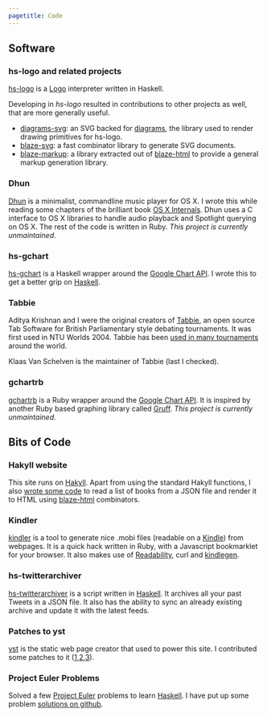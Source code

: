 ```yaml
---
pagetitle: Code
---
```

## Software

### hs-logo and related projects
[hs-logo] is a [Logo] interpreter written in Haskell.

[hs-logo]: https://github.com/deepakjois/hs-logo
[Logo]: http://www.cs.berkeley.edu/~bh/logo.html

Developing in _hs-logo_ resulted in contributions to other projects as well,
that are more generally useful.

* [diagrams-svg]: an SVG backed for [diagrams], the library used to render
  drawing primitives for hs-logo.
* [blaze-svg]: a fast combinator library to generate SVG documents.
* [blaze-markup]: a library extracted out of [blaze-html] to provide a general
  markup generation library.

[diagrams-svg]: https://github.com/deepakjois/diagrams-svg
[diagrams]: http://projects.haskell.org/diagrams
[blaze-svg]: https://github.com/deepakjois/blaze-svg
[blaze-markup]: https://github.com/jaspervdj/blaze-markup

### Dhun
[Dhun] is a minimalist, commandline music player for OS X. I wrote this while
reading some chapters of the brilliant book [OS X Internals][osxinternals].
Dhun uses a C interface to OS X libraries to handle audio playback and Spotlight
querying on OS X. The rest of the code is written in Ruby. _This project is currently
unmaintained_.

[Dhun]: http://github.com/deepakjois/dhun
[osxinternals]: http://www.amazon.com/Mac-OS-Internals-Systems-Approach/dp/0321278542

### hs-gchart
[hs-gchart] is a Haskell wrapper around the [Google Chart API][gchartapi]. I
wrote this to get a better grip on [Haskell].

[hs-gchart]: http://github.com/deepakjois/hs-gchart
[GChartTypes]: http://hackage.haskell.org/packages/archive/hs-gchart/0.1/doc/html/Graphics-GChart-Types.html

### Tabbie
Aditya Krishnan and I were the original creators of [Tabbie][tabbie], an open source
Tab Software for British Parliamentary style debating tournaments. It was
first used in NTU Worlds 2004. Tabbie has been [used in many tournaments][tabbie_cust] around
the world.

Klaas Van Schelven is the maintainer of Tabbie (last I checked).

[tabbie]: http://tabbie.wikidot.com
[ntu]: http://www.ntu.edu.sg
[tabbie_cust]: http://tabbie.wikidot.com/customers

### gchartrb
[gchartrb][gchartrb] is a Ruby wrapper around the [Google Chart API][gchartapi]. It is
inspired by another Ruby based graphing library called [Gruff][gruff]. _This project is currently unmaintained_.

[gchartrb]: http://github.com/deepakjois/gchartrb
[gchartapi]: http://code.google.com/apis/chart/
[gruff]: http://nubyonrails.com/pages/gruff

## Bits of Code

### Hakyll website
This site runs on [Hakyll]. Apart from using the standard Hakyll functions, I
also [wrote some code][hakyllsource] to read a list of books from a JSON file and
render it to HTML using [blaze-html] combinators.

[Hakyll]: http://jaspervdj.be/hakyll/
[hakyllsource]: https://github.com/deepakjois/website/tree/master/bin
[blaze-html]: https://github.com/jaspervdj/blaze-html

### Kindler
[kindler] is a tool to generate nice .mobi files (readable on a [Kindle]) from
webpages. It is a quick hack written in Ruby, with a Javascript bookmarklet for
your browser. It also makes use of [Readability], curl and [kindlegen].

[kindler]: http://github.com/deepakjois/kindler
[Kindle]: http://en.wikipedia.org/wiki/Amazon_Kindle
[Readability]:http://lab.arc90.com/experiments/readability/
[kindlegen]:http://www.amazon.com/gp/feature.html?ie=UTF8&docId=1000234621

### hs-twitterarchiver
[hs-twitterarchiver] is a script written in [Haskell]. It archives all your past
Tweets in a JSON file. It also has the ability to sync an already existing
archive and update it with the latest feeds.

[hs-twitterarchiver]: http://github.com/deepakjois/hs-twitterarchiver/tree/master

### Patches to yst
[yst] is the static web page creator that used to power this site. I contributed some
patches to it ([1][patch1],[2][patch2],[3][patch3]).

[yst]: http://github.com/jgm/yst/
[patch1]: http://github.com/jgm/yst/commit/1388233929b3330bea3faf466762b37b59e6e79f
[patch2]: http://github.com/jgm/yst/commit/e971e957816be32a537471d34b1d020e193cc3e3
[patch3]: http://github.com/jgm/yst/commit/2175d5b8f0c5ab47d44f44e64729a91c309bb9ac

### Project Euler Problems
Solved a few [Project Euler] problems to learn [Haskell]. I have put up some problem
[solutions on github][euler-github].

[Project Euler]: http://projecteuler.net
[Haskell]: http://www.haskell.org/
[euler-github]: http://github.com/deepakjois/projecteuler/tree/master
